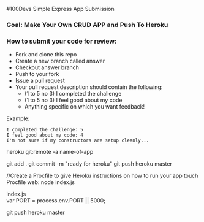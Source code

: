 #100Devs Simple Express App Submission

### Goal: Make Your Own CRUD APP and Push To Heroku

### How to submit your code for review:

- Fork and clone this repo
- Create a new branch called answer
- Checkout answer branch
- Push to your fork
- Issue a pull request
- Your pull request description should contain the following:
  - (1 to 5 no 3) I completed the challenge
  - (1 to 5 no 3) I feel good about my code
  - Anything specific on which you want feedback!

Example:
```
I completed the challenge: 5
I feel good about my code: 4
I'm not sure if my constructors are setup cleanly...
```

heroku git:remote -a name-of-app

git add .
git commit -m "ready for heroku"
git push heroku master

//Create a Procfile to give Heroku instructions on how to run your app
touch Procfile
    web: node index.js

index.js  
    var PORT = process.env.PORT || 5000;

git push heroku master